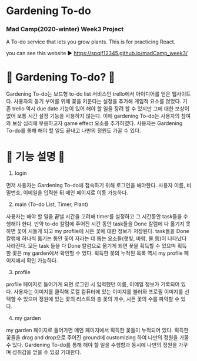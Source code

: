 # Gardening To-do
### Mad Camp(2020-winter) Week3 Project

A To-do service that lets you grow plants.
This is for practicing React.

you can see this website ▶️ https://spqjf12345.github.io/madCamp_week3/ 

# 🌱 Gardening To-do? 🌱

Gardening To-do는 보드형 to-do list 서비스인 trello에서 아이디어를 얻은 웹사이트다. 사용자의 동기 부여를 위해 꽃을 키운다는 설정을 추가해 게임적 요소를 얹었다.
기존 trello 역시 due date 기능이 있어 해야 할 일을 장려 할 수 있지만 그에 대한 보상이 없어 보통 시간 설정 기능을 사용하지 않는다.
이에 gardening To-do는 사용자의 참여와 보상 심리에 부응하고자 game effect 요소를 추가하였다.
사용자는 Gardening To-do를 통해 해야 할 일도 끝내고 나만의 정원도 가꿀 수 있다.


# 🌳 기능 설명 🌳

1. login

먼저 사용자는 Gardening To-do에 접속하기 위해 로그인을 해야한다.
사용자 이름, 비밀번호, 이메일을 입력한 뒤 메인 페이지로 이동 가능하다.


2. main (To-do List, Timer, Plant)

사용자는 해야 할 일을 끝낼 시간을 고려해 timer를 설정하고 그 시간동안 task들을 수행해야 한다.
만약 to-do 칼럼에 주어진 시간 동안 task들을 Done 칼럼에 다 옮기지 못하면 꽃이 시들게 되고 my profile에 시든 꽃에 대한 정보가 저장된다.
task들을 Done 칼럼에 하나씩 옮기는 동안 꽃이 자라는 데 돕는 요소들(햇빛, 바람, 물 등)이 나타났다 사라진다.
모든 task 들을 다 Done 칼럼으로 옮기게 되면 꽃을 획득할 수 있으며 획득한 꽃은 my garden에서 확인할 수 있다.
획득한 꽃의 누적된 목록 역시 my profile 페이지에서 확인 가능하다.


3. profile

profile 페이지로 들어가게 되면 로그인 시 입력했던 이름, 이메일 정보가 기록되어 있다.
사용자는 이미지를 클릭해 로컬 컴퓨터에 있는 이미지를 불러와 프로필 이미지를 선택할 수 있으며 정원에 있는 꽃의 리스트와 총 꽃의 개수, 시든 꽃의 수를 파악할 수 있다.


4. my garden

my garden 페이지로 들어가면 메인 페이지에서 획득한 꽃들이 누적되어 있다.
획득한 꽃들을 drag and drop으로 주어진 ground에 customizing 하여 나만의 정원을 가꿀 수 있다.
Gardening To-do를 통해 해야 할 일을 수행함과 동시에 나만의 정원을 가꾸며 성취감을 얻을 수 있길 기대한다.
